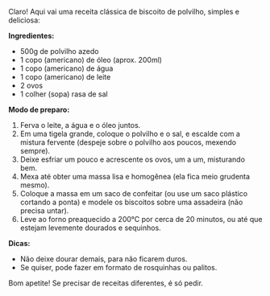 Claro! Aqui vai uma receita clássica de biscoito de polvilho, simples e deliciosa:

**Ingredientes:**
- 500g de polvilho azedo
- 1 copo (americano) de óleo (aprox. 200ml)
- 1 copo (americano) de água
- 1 copo (americano) de leite
- 2 ovos
- 1 colher (sopa) rasa de sal

**Modo de preparo:**
1. Ferva o leite, a água e o óleo juntos.
2. Em uma tigela grande, coloque o polvilho e o sal, e escalde com a mistura fervente (despeje sobre o polvilho aos poucos, mexendo sempre).
3. Deixe esfriar um pouco e acrescente os ovos, um a um, misturando bem.
4. Mexa até obter uma massa lisa e homogênea (ela fica meio grudenta mesmo).
5. Coloque a massa em um saco de confeitar (ou use um saco plástico cortando a ponta) e modele os biscoitos sobre uma assadeira (não precisa untar).
6. Leve ao forno preaquecido a 200°C por cerca de 20 minutos, ou até que estejam levemente dourados e sequinhos.

**Dicas:**
- Não deixe dourar demais, para não ficarem duros.
- Se quiser, pode fazer em formato de rosquinhas ou palitos.

Bom apetite! Se precisar de receitas diferentes, é só pedir.

